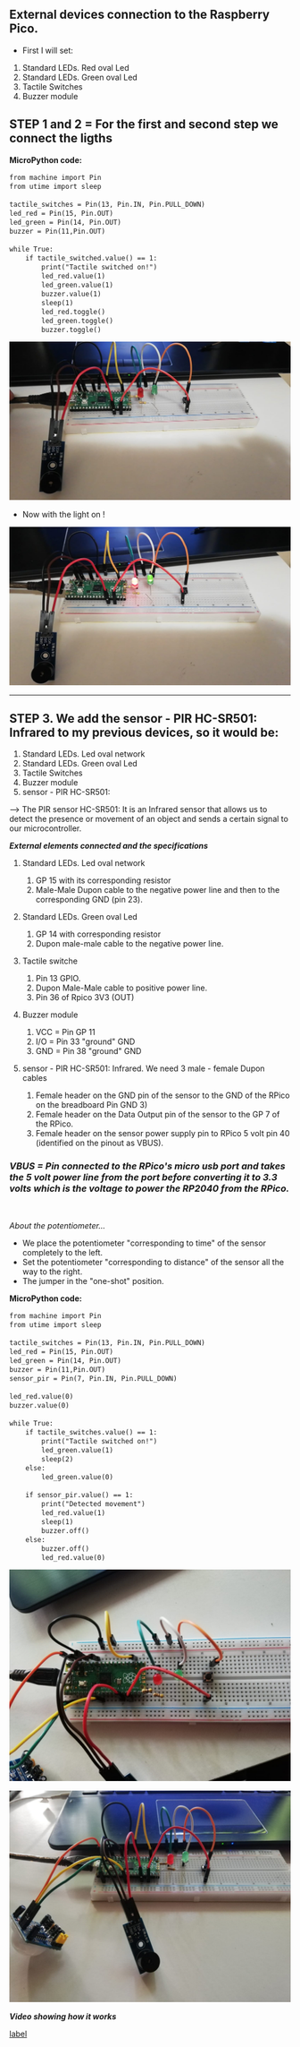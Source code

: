 ## External devices connection to the Raspberry Pico.

- First I will set:

1.	Standard LEDs. Red oval Led
2.	Standard LEDs. Green oval Led
3.	Tactile Switches
4.	Buzzer module


## STEP 1 and 2 = For the first and second step we connect the ligths 

**MicroPython code:**

    from machine import Pin
    from utime import sleep

    tactile_switches = Pin(13, Pin.IN, Pin.PULL_DOWN)
    led_red = Pin(15, Pin.OUT)
    led_green = Pin(14, Pin.OUT)
    buzzer = Pin(11,Pin.OUT)

    while True:
        if tactile_switched.value() == 1:
            print("Tactile switched on!")
            led_red.value(1)
            led_green.value(1)
            buzzer.value(1)      
            sleep(1)
            led_red.toggle()
            led_green.toggle()
            buzzer.toggle()

![link](img/WhatsApp%20Image%202022-12-05%20at%2006.00.47.jpeg)

- Now with the light on !

![link](img/WhatsApp%20Image%202022-12-05%20at%2006.01.21.jpeg)

---
## STEP 3. We add the sensor - PIR HC-SR501: Infrared to my previous devices, so it would be:

  1. Standard LEDs. Led oval network
  2. Standard LEDs. Green oval Led
  3. Tactile Switches
  4. Buzzer module
  5. sensor - PIR HC-SR501:

--> The PIR sensor HC-SR501: It is an Infrared sensor that allows us to detect the presence or movement of an object and sends a certain signal to our microcontroller.

***External elements connected and the specifications***

1. Standard LEDs. Led oval network
   1. GP 15 with its corresponding resistor
   2. Male-Male Dupon cable to the negative power line and then to the corresponding GND (pin 23).
2. Standard LEDs. Green oval Led
   1. GP 14 with corresponding resistor
   2. Dupon male-male cable to the negative power line.

3. Tactile switche
   1. Pin 13 GPIO.
   2. Dupon Male-Male cable to positive power line.
   3. Pin 36 of Rpico 3V3 (OUT)

4.	Buzzer module
    1. VCC = Pin GP 11
    2. I/O = Pin 33 "ground" GND
    3. GND = Pin 38 "ground" GND

5. sensor - PIR HC-SR501: Infrared. 
We need 3 male - female Dupon cables 
   1. Female header on the GND pin of the sensor to the GND of the RPico on the breadboard Pin GND 3)
   2. Female header on the Data Output pin of the sensor to the GP 7 of the RPico.
   3. Female header on the sensor power supply pin to RPico 5 volt pin 40 (identified on the pinout as VBUS).


### *VBUS = Pin connected to the RPico's micro usb port and takes the 5 volt power line from the port before converting it to 3.3 volts which is the voltage to power the RP2040 from the RPico.*

<br>

*About the potentiometer...*

- We place the potentiometer "corresponding to time" of the sensor completely to the left. 
- Set the potentiometer "corresponding to distance" of the sensor all the way to the right.
- The jumper in the "one-shot" position.

**MicroPython code:**

    from machine import Pin
    from utime import sleep

    tactile_switches = Pin(13, Pin.IN, Pin.PULL_DOWN)
    led_red = Pin(15, Pin.OUT)
    led_green = Pin(14, Pin.OUT)
    buzzer = Pin(11,Pin.OUT)
    sensor_pir = Pin(7, Pin.IN, Pin.PULL_DOWN)

    led_red.value(0)
    buzzer.value(0)

    while True:
        if tactile_switches.value() == 1:
            print("Tactile switched on!")
            led_green.value(1)
            sleep(2)
        else:
            led_green.value(0)

        if sensor_pir.value() == 1:
            print("Detected movement")
            led_red.value(1)
            sleep(1)
            buzzer.off()
        else:
            buzzer.off()
            led_red.value(0)

![link](img/WhatsApp%20Image%202022-12-06%20at%2004.30.37%20(1).jpeg)


![link](img/WhatsApp%20Image%202022-12-06%20at%2004.30.37.jpeg)


***Video showing how it works***

[label](img/WhatsApp%20Video%202022-12-06%20at%2004.37.09.mp4)
